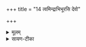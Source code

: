 +++
title = "14 त्वमिन्द्राभिभूरसि देवो"

+++


<details><summary>मूलम्</summary>

त्वमि॑न्द्राभि॒भूर॑सि ।  
दे॒वो विज्ञा॑तवीर्यः ।  
वृ॒त्र॒हा पु॑रु॒चेत॑नः ।
</details>

<details><summary>सायण-टीका</summary>

5त्वमिन्द्रेति गायत्री ॥ अभिभूः सर्वस्याभिभविताऽसि । देवः देवनादिगुणयुक्तः । विज्ञातवीर्यः प्रसिद्धवीर्यः । अत एव अभिभूः अभिभविता शत्रूणामसि । वृत्रहा पापादीनां हन्ता । पुरु चेतनः महायज्ञः । बहुभिर्ज्ञातव्यो वा ॥
</details>